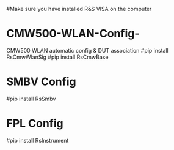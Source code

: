 #Make sure you have installed R&S VISA on the computer

# CMW500-WLAN-Config-
CMW500 WLAN automatic config &amp; DUT association
#pip install RsCmwWlanSig 
#pip install RsCmwBase

# SMBV Config
#pip install RsSmbv 

# FPL Config
#pip install RsInstrument 
